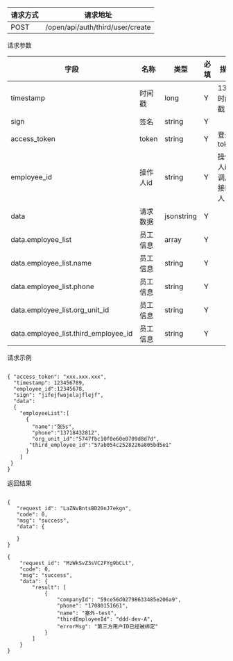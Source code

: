 请求方式|请求地址
----|---
POST|/open/api/auth/third/user/create

请求参数
字段|名称|类型|必填|描述
-----|-----|----|----|----
timestamp|时间戳 |long |Y|13位时间戳
sign|签名 |string |Y|
access_token|token | string |Y|登录 token
employee_id| 操作人id|string |Y|操作人id,调用接口人 id
data |请求数据| jsonstring |Y|
data.employee\_list|员工信息 |array |Y|
data.employee\_list.name |员工信息 |string |Y|
data.employee\_list.phone |员工信息 | string |Y|
data.employee\_list.org\_unit\_id |员工信息 | string |Y|
data.employee\_list.third\_employee\_id |员工信息 | string |Y|



请求示例

```
{ "access_token": "xxx.xxx.xxx",  "timestamp": 123456789,  "employee_id":12345678,  "sign": "jifejfwojelajflejf",  "data":  {  
    "employeeList":[
      {
        "name":"张5s",
        "phone":"13718432812",
        "org_unit_id":"5747fbc10f0e60e0709d8d7d",
       "third_employee_id":"57ab054c2528226a805bd5e1"
      }
    ]   }
}
```


返回结果
```
{   "request_id": "LaZNvBntsBD20nJ7ekgn",   "code": 0,   "msg": "success",   "data": {           }}
```


```
{
    "request_id": "MzWkSvZ3sVC2FYg9bCLt",
    "code": 0,
    "msg": "success",
    "data": {
        "result": [
            {
                "companyId": "59ce56d02798633485e206a9",
                "phone": "17080151661",
                "name": "塞外-test",
                "thirdEmployeeId": "ddd-dev-A",
                "errorMsg": "第三方用户ID已经被绑定"
            }
        ]
    }
}

```

